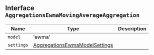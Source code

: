 ## Interface `AggregationsEwmaMovingAverageAggregation`

| Name | Type | Description |
| - | - | - |
| `model` | 'ewma' | &nbsp; |
| `settings` | [AggregationsEwmaModelSettings](./AggregationsEwmaModelSettings.md) | &nbsp; |
